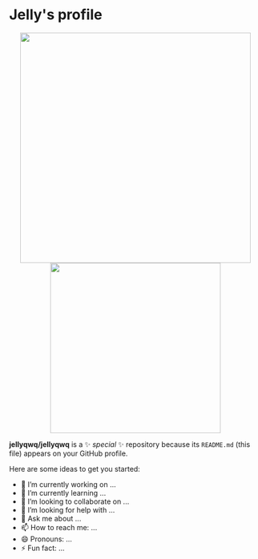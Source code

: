 # Jelly's profile

<p align="center">
  <img src = "https://github-readme-stats.vercel.app/api?username=jellyqwq&show_icons=true&hide_border=true&theme=graywhite&include_all_commits=true&count_private=true" width = 460>
  <img src = "https://github-readme-stats.vercel.app/api/top-langs/?username=jellyqwq&layout=compact&hide_border=true&langs_count=10&theme=graywhite&include_all_commits=true&count_private=true" width = 340>
</p>

<!-- ### Hi there 👋 -->

<!-- ## git ls-files | xargs wc -l -->


**jellyqwq/jellyqwq** is a ✨ _special_ ✨ repository because its `README.md` (this file) appears on your GitHub profile.

Here are some ideas to get you started:

- 🔭 I’m currently working on ...
- 🌱 I’m currently learning ...
- 👯 I’m looking to collaborate on ...
- 🤔 I’m looking for help with ...
- 💬 Ask me about ...
- 📫 How to reach me: ...
- 😄 Pronouns: ...
- ⚡ Fun fact: ...

